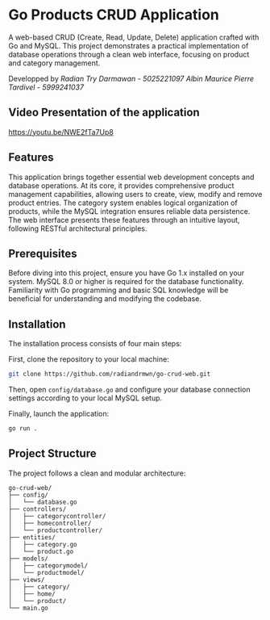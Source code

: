 # Go Products CRUD Application

A web-based CRUD (Create, Read, Update, Delete) application crafted with Go and MySQL. This project demonstrates a practical implementation of database operations through a clean web interface, focusing on product and category management.

Developped by
*Radian Try Darmawan - 5025221097*
*Albin Maurice Pierre Tardivel - 5999241037*

## Video Presentation of the application

https://youtu.be/NWE2fTa7Up8

## Features

This application brings together essential web development concepts and database operations. At its core, it provides comprehensive product management capabilities, allowing users to create, view, modify and remove product entries. The category system enables logical organization of products, while the MySQL integration ensures reliable data persistence. The web interface presents these features through an intuitive layout, following RESTful architectural principles.

## Prerequisites

Before diving into this project, ensure you have Go 1.x installed on your system. MySQL 8.0 or higher is required for the database functionality. Familiarity with Go programming and basic SQL knowledge will be beneficial for understanding and modifying the codebase.

## Installation

The installation process consists of four main steps:

First, clone the repository to your local machine:
```bash
git clone https://github.com/radiandrmwn/go-crud-web.git
```

Then, open `config/database.go` and configure your database connection settings according to your local MySQL setup.

Finally, launch the application:
```bash
go run .
```

## Project Structure

The project follows a clean and modular architecture:

```
go-crud-web/
├── config/
│   └── database.go
├── controllers/
│   ├── categorycontroller/
│   ├── homecontroller/
│   └── productcontroller/
├── entities/
│   ├── category.go
│   └── product.go
├── models/
│   ├── categorymodel/
│   └── productmodel/
├── views/
│   ├── category/
│   ├── home/
│   └── product/
└── main.go
```
